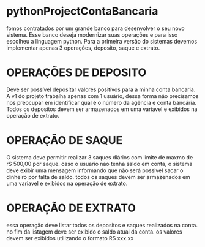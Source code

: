 # pythonProjectContaBancaria
 fomos contratados por um grande banco para desenvolver o seu novo sistema. Esse banco deseja modernizar suas operações e para isso escolheu a linguagem python. Para a primeira versão do sistemas devemos implementar
 apenas 3 operações, deposito, saque e extrato.

# OPERAÇÕES DE DEPOSITO
Deve ser possível depositar valores positivos para a minha conta bancaria. A v1 do projeto trabalha apenas com 1 usuário, dessa forma não precisamos nos preocupar em identificar qual é o número da agência e conta bancária.
Todos os depositos devem ser armazenados em uma variavel e exibidos na operação de extrato.

# OPERAÇÃO DE SAQUE
 O sistema deve permitir realizar 3 saques diários com limite de maxmo de r$ 500,00 por saque. caso o usuario nao tenha saldo em conta, o sistema deve exibir uma mensagem informando que não será possivel
 sacar o dinheiro por falta de saldo. todos os saques devem ser armazenados em uma variavel e exibidos na operação de extrato.

# OPERAÇÃO DE EXTRATO
 essa operação deve listar todos os depositos e saques realizados na conta. no fim da listagem deve ser exibido o saldo atual da conta.
 os valores devem ser exibidos utilizando o formato R$ xxx.xx
